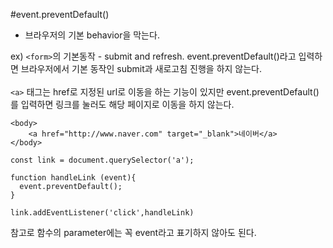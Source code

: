 #event.preventDefault()

- 브라우저의 기본 behavior을 막는다.

ex) ```<form>```의 기본동작 - submit and refresh.
event.preventDefault()라고 입력하면 브라우저에서 기본 동작인
submit과 새로고침 진행을 하지 않는다.
</br>
</br>
```<a>``` 태그는 href로 지정된 url로 이동을 하는 기능이 있지만
event.preventDefault()를 입력하면 링크를 눌러도 해당 페이지로 이동을 하지 않는다.

```JS
<body>
	<a href="http://www.naver.com" target="_blank">네이버</a>
</body>
```

```JS
const link = document.querySelector('a');

function handleLink (event){
  event.preventDefault();
}

link.addEventListener('click',handleLink)

```

참고로 함수의 parameter에는 꼭 event라고 표기하지 않아도 된다.
